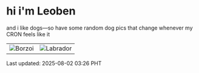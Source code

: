 # hi i'm Leoben

and i like dogs—so have some random dog pics that change whenever my CRON feels like it

|  |  |
|--------|----------|
| ![Borzoi](https://random-dog-vercel.vercel.app/api/random-borzoi?v=1754076360) | ![Labrador](https://random-dog-vercel.vercel.app/api/random-labrador?v=1754076360) |

Last updated: 2025-08-02 03:26 PHT
